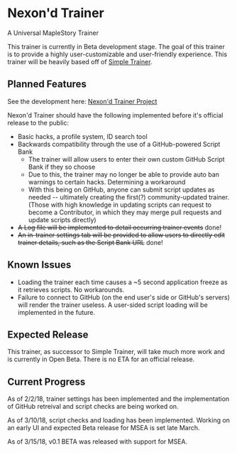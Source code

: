 # Nexon'd Trainer
A Universal MapleStory Trainer

This trainer is currently in Beta development stage. The goal of this trainer is to provide a highly user-customizable and user-friendly experience. This trainer will be heavily based off of [Simple Trainer](https://github.com/md35-gk/Simple-Trainer).

## Planned Features
See the development here: [Nexon'd Trainer Project](https://github.com/md35-gk/Nexond-Trainer/projects/1)

Nexon'd Trainer should have the following implemented before it's official release to the public:
* Basic hacks, a profile system, ID search tool
* Backwards compatibility through the use of a GitHub-powered Script Bank
  * The trainer will allow users to enter their own custom GitHub Script Bank if they so choose
  * Due to this, the trainer may no longer be able to provide auto ban warnings to certain hacks. Determining a workaround
  * With this being on GitHub, anyone can submit script updates as needed -- ultimately creating the first(?) community-updated trainer. (Those with high knowledge in updating scripts can request to become a Contributor, in which they may merge pull requests and update scripts directly)
* ~~A Log file will be implemented to detail occurring trainer events~~ done!
* ~~An in-trainer settings tab will be provided to allow users to directly edit trainer details, such as the Script Bank URL~~ done!

## Known Issues
* Loading the trainer each time causes a ~5 second application freeze as it retrieves scripts. No workarounds.
* Failure to connect to GitHub (on the end user's side or GitHub's servers) will render the trainer useless. A user-sided script loading will be implemented in the future.

## Expected Release
This trainer, as successor to Simple Trainer, will take much more work and is currently in Open Beta. There is no ETA for an official release.

## Current Progress
As of 2/2/18, trainer settings has been implemented and the implementation of GitHub retreival and script checks are being worked on.

As of 3/10/18, script checks and loading has been implemented. Working on an early UI and expected Beta release for MSEA is set late March.

As of 3/15/18, v0.1 BETA was released with support for MSEA.
